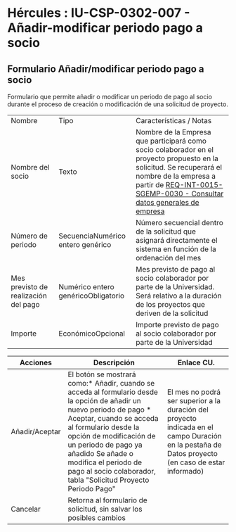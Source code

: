# Hércules : IU\-CSP\-0302\-007 \- Añadir\-modificar periodo pago a socio



## Formulario Añadir/modificar periodo pago a socio

Formulario que permite añadir o modificar un periodo de pago al socio durante el proceso de creación o modificación de una solicitud de proyecto.



|  | | |
| --- | --- | --- |
| Nombre | Tipo | Características / Notas |
| Nombre del socio | Texto | Nombre de la Empresa que participará como socio colaborador en el proyecto propuesto en la solicitud. Se recuperará el nombre de la empresa a partir de [REQ\-INT\-0015\-SGEMP\-0030 \- Consultar datos generales de empresa](/hercules/sgi-sistema-de-gestion-de-investigacion/requisitos-y-analisis-funcional/analisis-funcional-sgi-hercules/gen-aspectos-generales/int-requisitos-de-integracion/req-int-0015-sgemp-integracion-con-sistema-de-gestion-de-empresas/req-int-0015-sgemp-0030-consultar-datos-generales-de-empresa.md "/hercules/sgi-sistema-de-gestion-de-investigacion/requisitos-y-analisis-funcional/analisis-funcional-sgi-hercules/gen-aspectos-generales/int-requisitos-de-integracion/req-int-0015-sgemp-integracion-con-sistema-de-gestion-de-empresas/req-int-0015-sgemp-0030-consultar-datos-generales-de-empresa.md") |
| Número de periodo | SecuenciaNumérico entero genérico | Número secuencial dentro de la solicitud que asignará directamente el sistema en función de la ordenación del mes |
| Mes previsto de realización del pago | Numérico entero genéricoObligatorio | Mes previsto de pago al socio colaborador por parte de la Universidad. Será relativo a la duración de los proyectos que deriven de la solicitud |
| Importe | EconómicoOpcional | Importe previsto de pago al socio colaborador por parte de la Universidad |



| Acciones | Descripción | Enlace CU. |
| --- | --- | --- |
| Añadir/Aceptar | El botón se mostrará como:* Añadir, cuando se acceda al formulario desde la opción de añadir un nuevo periodo de pago * Aceptar, cuando se acceda al formulario desde la opción de modificación de un periodo de pago ya añadido  Se añade o modifica el periodo de pago al socio colaborador, tabla "Solicitud Proyecto Periodo Pago" | El mes no podrá ser superior a la duración del proyecto indicada en el campo Duración en la pestaña de Datos proyecto (en caso de estar informado) |
| Cancelar | Retorna al formulario de solicitud, sin salvar los posibles cambios |  |




